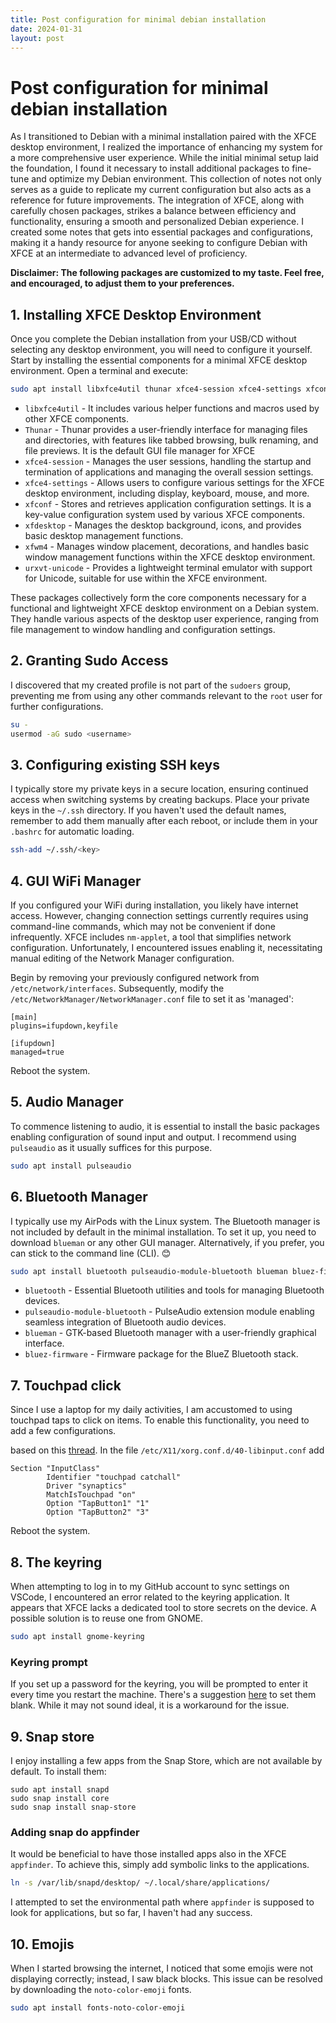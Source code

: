 ```yaml
---
title: Post configuration for minimal debian installation
date: 2024-01-31
layout: post
---
```

# Post configuration for minimal debian installation
As I transitioned to Debian with a minimal installation paired with the XFCE desktop environment, I realized the importance of enhancing my system for a more comprehensive user experience. While the initial minimal setup laid the foundation, I found it necessary to install additional packages to fine-tune and optimize my Debian environment. This collection of notes not only serves as a guide to replicate my current configuration but also acts as a reference for future improvements. The integration of XFCE, along with carefully chosen packages, strikes a balance between efficiency and functionality, ensuring a smooth and personalized Debian experience. I created some notes that gets into essential packages and configurations, making it a handy resource for anyone seeking to configure Debian with XFCE at an intermediate to advanced level of proficiency.

**Disclaimer: The following packages are customized to my taste. Feel free, and encouraged, to adjust them to your preferences.**

## 1. Installing XFCE Desktop Environment
Once you complete the Debian installation from your USB/CD without selecting any desktop environment, you will need to configure it yourself. Start by installing the essential components for a minimal XFCE desktop environment. Open a terminal and execute:

```bash
sudo apt install libxfce4util thunar xfce4-session xfce4-settings xfconf xfdesktop xfwm4 urxvt-unicode
```
- `libxfce4util` - It includes various helper functions and macros used by other XFCE components.
- `Thunar` - Thunar provides a user-friendly interface for managing files and directories, with features like tabbed browsing, bulk renaming, and file previews. It is the default GUI file manager for XFCE
- `xfce4-session` - Manages the user sessions, handling the startup and termination of applications and managing the overall session settings.
- `xfce4-settings` - Allows users to configure various settings for the XFCE desktop environment, including display, keyboard, mouse, and more.
- `xfconf` - Stores and retrieves application configuration settings. It is a key-value configuration system used by various XFCE components.
- `xfdesktop` - Manages the desktop background, icons, and provides basic desktop management functions.
- `xfwm4` - Manages window placement, decorations, and handles basic window management functions within the XFCE desktop environment.
- `urxvt-unicode` - Provides a lightweight terminal emulator with support for Unicode, suitable for use within the XFCE environment.

These packages collectively form the core components necessary for a functional and lightweight XFCE desktop environment on a Debian system. They handle various aspects of the desktop user experience, ranging from file management to window handling and configuration settings.

## 2. Granting Sudo Access
I discovered that my created profile is not part of the `sudoers` group, preventing me from using any other commands relevant to the `root` user for further configurations.

```bash
su -
usermod -aG sudo <username>
```

## 3. Configuring existing SSH keys
I typically store my private keys in a secure location, ensuring continued access when switching systems by creating backups. Place your private keys in the `~/.ssh` directory. If you haven't used the default names, remember to add them manually after each reboot, or include them in your `.bashrc` for automatic loading.

```bash
ssh-add ~/.ssh/<key>
```

## 4. GUI WiFi Manager
If you configured your WiFi during installation, you likely have internet access. However, changing connection settings currently requires using command-line commands, which may not be convenient if done infrequently. XFCE includes `nm-applet`, a tool that simplifies network configuration. Unfortunately, I encountered issues enabling it, necessitating manual editing of the Network Manager configuration.

Begin by removing your previously configured network from `/etc/network/interfaces`. Subsequently, modify the `/etc/NetworkManager/NetworkManager.conf` file to set it as 'managed':

```
[main]
plugins=ifupdown,keyfile

[ifupdown]
managed=true
```

Reboot the system.

## 5. Audio Manager
To commence listening to audio, it is essential to install the basic packages enabling configuration of sound input and output. I recommend using `pulseaudio` as it usually suffices for this purpose.

```bash
sudo apt install pulseaudio
```

## 6. Bluetooth Manager
I typically use my AirPods with the Linux system. The Bluetooth manager is not included by default in the minimal installation. To set it up, you need to download `blueman` or any other GUI manager. Alternatively, if you prefer, you can stick to the command line (CLI). 😊

```bash
sudo apt install bluetooth pulseaudio-module-bluetooth blueman bluez-firmware bluewho
```
- `bluetooth` - Essential Bluetooth utilities and tools for managing Bluetooth devices.
- `pulseaudio-module-bluetooth` - PulseAudio extension module enabling seamless integration of Bluetooth audio devices.
- `blueman` - GTK-based Bluetooth manager with a user-friendly graphical interface.
- `bluez-firmware` - Firmware package for the BlueZ Bluetooth stack.

## 7. Touchpad click
Since I use a laptop for my daily activities, I am accustomed to using touchpad taps to click on items. To enable this functionality, you need to add a few configurations.

based on this [thread](https://unix.stackexchange.com/questions/337008/activate-tap-to-click-on-touchpad).
In the file `/etc/X11/xorg.conf.d/40-libinput.conf` add
```
Section "InputClass"
        Identifier "touchpad catchall"
        Driver "synaptics"
        MatchIsTouchpad "on"
        Option "TapButton1" "1"
        Option "TapButton2" "3"
```

Reboot the system.

## 8. The keyring
When attempting to log in to my GitHub account to sync settings on VSCode, I encountered an error related to the keyring application. It appears that XFCE lacks a dedicated tool to store secrets on the device. A possible solution is to reuse one from GNOME.

```bash
sudo apt install gnome-keyring
```

### Keyring prompt
If you set up a password for the keyring, you will be prompted to enter it every time you restart the machine. There's a suggestion [here](https://unix.stackexchange.com/questions/324843/chrome-harasses-me-for-a-keychain-password-at-startup) to set them blank. While it may not sound ideal, it is a workaround for the issue.

## 9. Snap store
I enjoy installing a few apps from the Snap Store, which are not available by default. To install them:

```
sudo apt install snapd
sudo snap install core
sudo snap install snap-store
```

### Adding snap do appfinder
It would be beneficial to have those installed apps also in the XFCE `appfinder`. To achieve this, simply add symbolic links to the applications.

```bash
ln -s /var/lib/snapd/desktop/ ~/.local/share/applications/
```

I attempted to set the environmental path where `appfinder` is supposed to look for applications, but so far, I haven't had any success.

## 10. Emojis
When I started browsing the internet, I noticed that some emojis were not displaying correctly; instead, I saw black blocks. This issue can be resolved by downloading the `noto-color-emoji` fonts.

```bash
sudo apt install fonts-noto-color-emoji
```


